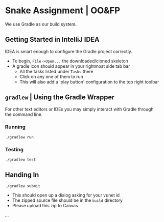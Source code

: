 # Snake Assignment | OO&FP

We use Gradle as our build system. 

## Getting Started in IntelliJ IDEA

IDEA is smart enough to configure the Gradle project correctly.

- To begin, ``File->Open...`` the downloaded/cloned skeleton 
- A gradle icon should appear in your rightmost side tab bar
    - All the tasks listed under ``Tasks`` there 
    - Click on any one of them to run
    - This will also add a 'play button' configuration to the top right toolbar

## ``gradlew`` | Using the Gradle Wrapper

For other text editors or IDEs you may simply interact
with Gradle through the command line.

### Running

``./gradlew run``

### Testing

``./gradlew test``

## Handing In

``./gradlew submit``

- This should open up a dialog asking for your vunet id
- The zipped source file should be in the ``build`` directory
- Please upload this zip to Canvas

...
